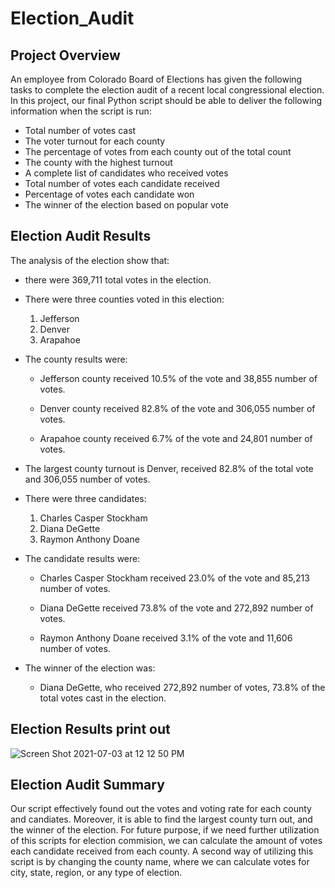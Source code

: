 
# Election_Audit
## Project Overview

An employee from Colorado Board of Elections has given the following tasks to complete the election audit of a recent local congressional election.
In this project, our final Python script should be able to deliver the following information when the script is run: 

- Total number of votes cast
- The voter turnout for each county
- The percentage of votes from each county out of the total count
- The county with the highest turnout
- A complete list of candidates who received votes
- Total number of votes each candidate received
- Percentage of votes each candidate won
- The winner of the election based on popular vote

## Election Audit Results
The analysis of the election show that:
- there were 369,711 total votes in the election.
- There were three counties voted in this election:
  1. Jefferson
  2. Denver
  3. Arapahoe
  
- The county results were:

  - Jefferson county received 10.5% of the vote and 38,855 number of votes.

  - Denver county received 82.8% of the vote and 306,055 number of votes.

  - Arapahoe county received 6.7% of the vote and 24,801 number of votes.

- The largest county turnout is Denver, received 82.8% of the total vote and 306,055 number of votes.

- There were three candidates:

  1. Charles Casper Stockham
  2. Diana DeGette
  3. Raymon Anthony Doane

- The candidate results were:

  - Charles Casper Stockham received 23.0% of the vote and 85,213 number of votes.

  - Diana DeGette received 73.8% of the vote and 272,892 number of votes.

  - Raymon Anthony Doane received 3.1% of the vote and 11,606 number of votes.


- The winner of the election was:

  - Diana DeGette, who received 272,892 number of votes, 73.8% of the total votes cast in the election.
 
 
## Election Results print out

   ![Screen Shot 2021-07-03 at 12 12 50 PM](https://user-images.githubusercontent.com/85265816/124362088-8e421580-dbf8-11eb-9de4-f71ba3009d1c.png)


## Election Audit Summary

Our script effectively found out the votes and voting rate for each county and candiates. Moreover, it is able to find the largest county turn out, and the winner of the election. 
For future purpose, if we need further utilization of this scripts for election commision, we can calculate the amount of votes each candidate received from each county.  A second way of utilizing this script is by changing the county name, where we can calculate votes for city, state, region, or any type of election.


